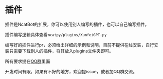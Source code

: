 # 插件

插件是NcatBot的扩展，你可以使用别人编写的插件，也可以自己编写插件。

插件编写逻辑具体查看`ncatpy/plugins/XunfeiGPT.py`

编写好的插件进行pr，必须给出详细的示例和说明，目前不提供在线安装，自行安装只需要下载别人的插件，将其放入plugins文件夹即可。

所有要求提在[QQ群](https://qm.qq.com/q/LSdJ4p9UOW)里面

开发时间有限，如果有不好的地方，欢迎提issue，或者加QQ群交流。

